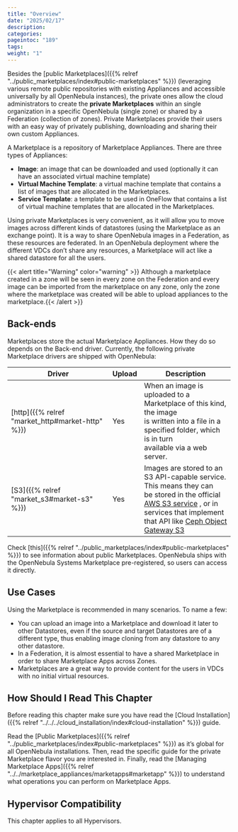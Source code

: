 ```yaml
---
title: "Overview"
date: "2025/02/17"
description:
categories:
pageintoc: "189"
tags:
weight: "1"
---
```


<a id="private-marketplace-overview"></a>

<!--# Overview -->

Besides the [public Marketplaces]({{% relref "../public_marketplaces/index#public-marketplaces" %}}) (leveraging various remote public repositories with existing Appliances and accessible universally by all OpenNebula instances), the private ones allow the cloud administrators to create the **private Marketplaces** within an single organization in a specific OpenNebula (single zone) or shared by a Federation (collection of zones). Private Marketplaces provide their users with an easy way of privately publishing, downloading and sharing their own custom Appliances.

A Marketplace is a repository of Marketplace Appliances. There are three types of Appliances:

- **Image**: an image that can be downloaded and used (optionally it can have an associated virtual machine template)
- **Virtual Machine Template**: a virtual machine template that contains a list of images that are allocated in the Marketplaces.
- **Service Template**: a template to be used in OneFlow that contains a list of virtual machine templates that are allocated in the Marketplaces.

Using private Marketplaces is very convenient, as it will allow you to move images across different kinds of datastores (using the Marketplace as an exchange point). It is a way to share OpenNebula images in a Federation, as these resources are federated. In an OpenNebula deployment where the different VDCs don’t share any resources, a Marketplace will act like a shared datastore for all the users.

{{< alert title="Warning" color="warning" >}}
Although a marketplace created in a zone will be seen in every zone on the Federation and every image can be imported from the marketplace on any zone, only the zone where the marketplace was created will be able to upload appliances to the marketplace.{{< /alert >}} 

## Back-ends

Marketplaces store the actual Marketplace Appliances. How they do so depends on the Back-end driver. Currently, the following private Marketplace drivers are shipped with OpenNebula:

| Driver                          | Upload   | Description                                                                                                                                                                                                                                                            |
|---------------------------------|----------|------------------------------------------------------------------------------------------------------------------------------------------------------------------------------------------------------------------------------------------------------------------------|
| [http]({{% relref "market_http#market-http" %}}) | Yes      | When an image is uploaded to a Marketplace of this kind, the image<br/>is written into a file in a specified folder, which is in turn<br/>available via a web server.                                                                                                  |
| [S3]({{% relref "market_s3#market-s3" %}})       | Yes      | Images are stored to an S3 API-capable service. This means they can<br/>be stored in the official [AWS S3 service](https://aws.amazon.com/s3/) , or in services that implement<br/>that API like [Ceph Object Gateway S3](https://docs.ceph.com/en/latest/radosgw/s3/) |

Check [this]({{% relref "../public_marketplaces/index#public-marketplaces" %}}) to see information about public Marketplaces. OpenNebula ships with the OpenNebula Systems Marketplace pre-registered, so users can access it directly.

## Use Cases

Using the Marketplace is recommended in many scenarios. To name a few:

* You can upload an image into a Marketplace and download it later to other Datastores, even if the source and target Datastores are of a different type, thus enabling image cloning from any datastore to any other datastore.
* In a Federation, it is almost essential to have a shared Marketplace in order to share Marketplace Apps across Zones.
* Marketplaces are a great way to provide content for the users in VDCs with no initial virtual resources.

## How Should I Read This Chapter

Before reading this chapter make sure you have read the [Cloud Installation]({{% relref "../../../cloud_installation/index#cloud-installation" %}}) guide.

Read the [Public Marketplaces]({{% relref "../public_marketplaces/index#public-marketplaces" %}}) as it’s global for all OpenNebula installations. Then, read the specific guide for the private Marketplace flavor you are interested in. Finally, read the [Managing Marketplace Apps]({{% relref "../../marketplace_appliances/marketapps#marketapp" %}}) to understand what operations you can perform on Marketplace Apps.

## Hypervisor Compatibility

This chapter applies to all Hypervisors.
